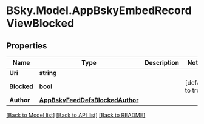 # BSky.Model.AppBskyEmbedRecordViewBlocked

## Properties

Name | Type | Description | Notes
------------ | ------------- | ------------- | -------------
**Uri** | **string** |  | 
**Blocked** | **bool** |  | [default to true]
**Author** | [**AppBskyFeedDefsBlockedAuthor**](AppBskyFeedDefsBlockedAuthor.md) |  | 

[[Back to Model list]](../README.md#documentation-for-models) [[Back to API list]](../README.md#documentation-for-api-endpoints) [[Back to README]](../README.md)


